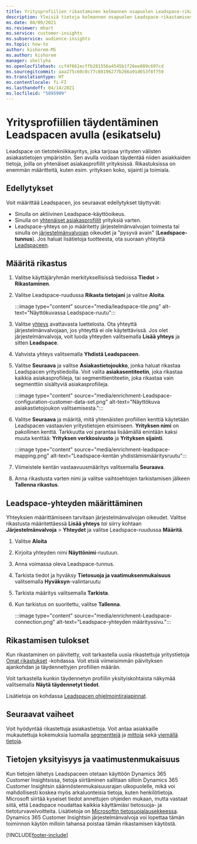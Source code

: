 ```yaml
---
title: Yritysprofiilien rikastaminen kolmannen osapuolen Leadspace-rikastamisella
description: Yleisiä tietoja kolmannen osapuolen Leadspace-rikastamisesta.
ms.date: 04/09/2021
ms.reviewer: mhart
ms.service: customer-insights
ms.subservice: audience-insights
ms.topic: how-to
author: kishorem-MS
ms.author: kishorem
manager: shellyha
ms.openlocfilehash: ccf4f661ecffb281556a4545b1f26ee809c697cd
ms.sourcegitcommit: aaa275c60c0c77c88196277b266a91d653f8f759
ms.translationtype: HT
ms.contentlocale: fi-FI
ms.lasthandoff: 04/14/2021
ms.locfileid: "5895909"
---
```

# <a name="enrichment-of-company-profiles-with-leadspace-preview"></a>Yritysprofiilien täydentäminen Leadspacen avulla (esikatselu)

Leadspace on tietotekniikkayritys, joka tarjoaa yritysten välisten asiakastietojen ympäristön. Sen avulla voidaan täydentää niiden asiakkaiden tietoja, joilla on yhtenäiset asiakasprofiilit yrityksissä. Rikastuksissa on enemmän määritteitä, kuten esim. yrityksen koko, sijainti ja toimiala.

## <a name="prerequisites"></a>Edellytykset

Voit määrittää Leadspacen, jos seuraavat edellytykset täyttyvät:

- Sinulla on aktiivinen Leadspace-käyttöoikeus.
- Sinulla on [yhtenäiset asiakasprofiilit](customer-profiles.md) yrityksiä varten.
- Leadspace-yhteys on jo määritetty järjestelmänvalvojan toimesta tai sinulla on [järjestelmänvalvojan](permissions.md#administrator) oikeudet ja "pysyvä avain" (**Leadspace-tunnus**). Jos haluat lisätietoja tuotteesta, ota suoraan yhteyttä [Leadspaceen](https://www.leadspace.com/products/leadspace-on-demand/).

## <a name="configure-the-enrichment"></a>Määritä rikastus

1. Valitse käyttäjäryhmän merkityksellisissä tiedoissa **Tiedot** > **Rikastaminen**.

1. Valitse Leadspace-ruudussa **Rikasta tietojani** ja valitse **Aloita**.

   :::image type="content" source="media/leadspace-tile.png" alt-text="Näyttökuvassa Leadspace-ruutu":::

1. Valitse [yhteys](connections.md) avattavasta luettelosta. Ota yhteyttä järjestelmänvalvojaan, jos yhteyttä ei ole käytettävissä. Jos olet järjestelmänvalvoja, voit luoda yhteyden valitsemalla **Lisää yhteys** ja sitten **Leadspace**. 

1. Vahvista yhteys valitsemalla **Yhdistä Leadspaceen**.

1. Valitse **Seuraava** ja valitse **Asiakastietojoukko**, jonka haluat rikastaa Leadspacen yritystiedoilla. Voit valita **asiakasentiteetin**, joka rikastaa kaikkia asiakasprofiileja, tai segmenttientiteetin, joka rikastaa vain segmenttiin sisältyviä asiakasprofiileja.

    :::image type="content" source="media/enrichment-Leadspace-configuration-customer-data-set.png" alt-text="Näyttökuva asiakastietojoukon valitsemisesta.":::

1. Valitse **Seuraava** ja määritä, mitä yhtenäisten profiilien kenttiä käytetään Leadspacen vastaavien yritystietojen etsimiseen. **Yrityksen nimi** on pakollinen kenttä. Tarkkuutta voi parantaa lisäämällä enintään kaksi muuta kenttää: **Yrityksen verkkosivusto** ja **Yrityksen sijainti**.

   :::image type="content" source="media/enrichment-leadspace-mapping.png" alt-text="Leadspace-kentän yhdistämismääritysruutu":::

1. Viimeistele kentän vastaavuusmääritys valitsemalla **Seuraava**.

1. Anna rikastusta varten nimi ja valitse vaihtoehtojen tarkistamisen jälkeen **Tallenna rikastus**.


## <a name="configure-the-connection-for-leadspace"></a>Leadspace-yhteyden määrittäminen 

Yhteyksien määrittämiseen tarvitaan järjestelmänvalvojan oikeudet. Valitse rikastusta määritettäessä **Lisää yhteys** *tai* siirry kohtaan **Järjestelmänvalvoja** > **Yhteydet** ja valitse Leadspace-ruudussa **Määritä**.

1. Valitse **Aloita** 

1. Kirjoita yhteyden nimi **Näyttönimi**-ruutuun.

1. Anna voimassa oleva Leadspace-tunnus.

1. Tarkista tiedot ja hyväksy **Tietosuoja ja vaatimuksenmukaisuus** valitsemalla **Hyväksyn**-valintaruutu

1. Tarkista määritys valitsemalla **Tarkista**.

1. Kun tarkistus on suoritettu, valitse **Tallenna**.
   
   :::image type="content" source="media/enrichment-Leadspace-connection.png" alt-text="Leadspace-yhteyden määrityssivu.":::

## <a name="enrichment-results"></a>Rikastamisen tulokset

Kun rikastaminen on päivitetty, voit tarkastella uusia rikastettuja yritystietoja [Omat rikastukset](enrichment-hub.md) -kohdassa. Voit etsiä viimeisimmän päivityksen ajankohdan ja täydennettyjen profiilien määrän.

Voit tarkastella kunkin täydennetyn profiilin yksityiskohtaista näkymää valitsemalla **Näytä täydennetyt tiedot**.

Lisätietoja on kohdassa [Leadspacen ohjelmointirajapinnat](https://support.leadspace.com/hc/en-us/sections/201997649-API).

## <a name="next-steps"></a>Seuraavat vaiheet

Voit hyödyntää rikastettuja asiakastietoja. Voit antaa asiakkaille mukautettuja kokemuksia luomalla [segmenttejä](segments.md) ja [mittoja](measures.md) sekä [viemällä tietoja](export-destinations.md).

## <a name="data-privacy-and-compliance"></a>Tietojen yksityisyys ja vaatimustenmukaisuus

Kun tietojen lähetys Leadspaceen otetaan käyttöön Dynamics 365 Customer Insightsissa, tietoja siirtäminen sallitaan silloin Dynamics 365 Customer Insightsin säännöstenmukaisuusrajan ulkopuolelle, mikä voi mahdollisesti koskea myös arkaluonteisia tietoja, kuten henkilötietoja. Microsoft siirtää kyseiset tiedot annettujen ohjeiden mukaan, mutta vastaat siitä, että Leadspace noudattaa kaikkia käyttämiäsi tietosuoja- ja tietoturvavelvoitteita. Lisätietoja on [Microsoftin tietosuojalausekkeessa](https://go.microsoft.com/fwlink/?linkid=396732).
Dynamics 365 Customer Insightsin järjestelmänvalvoja voi lopettaa tämän toiminnon käytön milloin tahansa poistaa tämän rikastamisen käytöstä.


[!INCLUDE[footer-include](../includes/footer-banner.md)]

